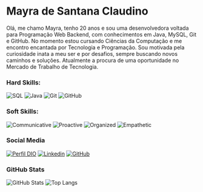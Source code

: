 # Mayra de Santana Claudino

Olá, me chamo Mayra, tenho 20 anos e sou uma desenvolvedora voltada para Programação Web Backend, com conhecimentos em Java, MySQL, Git e GitHub. No momento estou cursando Ciências da Computação e me encontro encantada por Tecnologia e Programação. Sou motivada pela curiosidade inata a meu ser e por desafios, sempre buscando novos caminhos e soluções. Atualmente a procura de uma oportunidade no Mercado de Trabalho de Tecnologia.

### Hard Skills:
![SQL](https://img.shields.io/badge/SQL-orange)
![Java](https://img.shields.io/badge/Java-blue)
![Git](https://img.shields.io/badge/Git-black)
![GitHub](https://img.shields.io/badge/GitHub-yellow)

### Soft Skills:
![Communicative](https://img.shields.io/badge/Comunnicative-red)
![Proactive](https://img.shields.io/badge/Proactive-green)
![Organized](https://img.shields.io/badge/Organized-pink)
![Empathetic](https://img.shields.io/badge/Empathetic-purple)

### Social Media
[![Perfil DIO](https://img.shields.io/badge/DIO/PERFIL-gold)](https://web.dio.me/users/mayrasantana_dev)
[![Linkedin](https://img.shields.io/badge/Linkdin-grey)](https://www.linkedin.com/in/mayra-de-santana-claudino/)
[![GitHub](https://img.shields.io/badge/GitHub-white)](https://github.com/MayraSantanaClaudino)

### GitHub Stats
![GitHub Stats](https://github-readme-stats.vercel.app/api?username=MayraSantanaClaudino&theme=transparent&bg_color=013&border_color=30A3DC&show_icons=true&icon_color=30A3DC&title_color=E94D5F&text_color=FFF)
![Top Langs](https://github-readme-stats-git-masterrstaa-rickstaa.vercel.app/api/top-langs/?username=MayraSantanaClaudino&layout=compact&bg_color=013&border_color=30A3DC&title_color=E94D5F&text_color=FFF)
